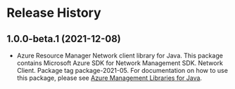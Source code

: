 # Release History

## 1.0.0-beta.1 (2021-12-08)

- Azure Resource Manager Network client library for Java. This package contains Microsoft Azure SDK for Network Management SDK. Network Client. Package tag package-2021-05. For documentation on how to use this package, please see [Azure Management Libraries for Java](https://aka.ms/azsdk/java/mgmt).
